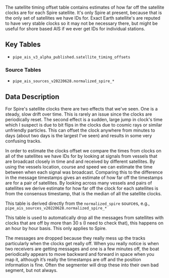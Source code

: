 The satellite timing offset table contains estimates of how far off the satellite clocks are for each Spire satellite. It's only Spire at present, because that is the only set of satellites we have IDs for. Exact Earth satellite's are reputed to have very stable clocks so it may not be necessary there, but might be useful for shore based AIS if we ever get IDs for individual stations.


## Key Tables

+ `pipe_ais_v3_alpha_published.satellite_timing_offsets` 

### Source Tables
 * `pipe_ais_sources_v20220628.normalized_spire_*`

## Data Description

For Spire's satellite clocks there are two effects that we've seen. One is a steady, slow drift over time. This is rarely an issue since the clocks are periodically reset. The second effect is a sudden, large jump in clock's time which I suspect is due to bit flips in the clocks due to cosmic rays or similar unfriendly particles. This can offset the clock anywhere from minutes to days (about two days is the largest I've seen) and results in some very confusing tracks.

In order to estimate the clocks offset we compare the times from clocks on all of the satellites we have IDs for by looking at signals from vessels that are broadcast closely in time and and received by different satellites. By using the vessels location, course and speed we can estimate the time between when each signal was broadcast. Comparing this to the difference in the message timestamps gives an estimate of how far off the timestamps are for a pair of satellites. By looking across many vessels and pairs of satellites we derive estimate for how far off the clock for each satellites is from the consensus timestamp, that is the median of all the satellite clocks.

This table is derived directly from the `normalized_spire` sources, e.g., `pipe_ais_sources_v20220628.normalized_spire_*`

This table is used to automatically drop all the messages from satellites with clocks that are off by more than 30 s (I need to check that), this happens on an hour by hour basis. This only applies to Spire. 

The messages are dropped because they really mess up the tracks particularly when the clocks get really off. When you really notice is when two receivers are getting messages and one is a few minutes off, the boat periodically appears to move backward and forward in space when you map it, although it’s really the timestamps are off and the position information is fine. Often the segmenter will drop these into their own bad segment, but not always.




